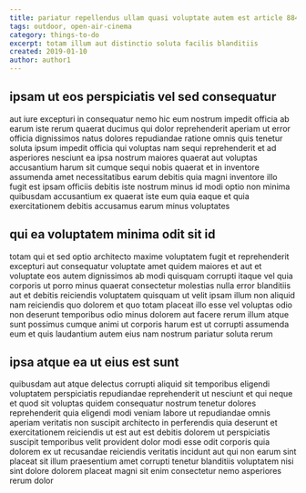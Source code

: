 ```yaml
---
title: pariatur repellendus ullam quasi voluptate autem est article 8842
tags: outdoor, open-air-cinema
category: things-to-do
excerpt: totam illum aut distinctio soluta facilis blanditiis
created: 2019-01-10
author: author1
---
```


## ipsam ut eos perspiciatis vel sed consequatur

aut iure excepturi in consequatur nemo hic eum nostrum impedit officia ab earum iste rerum quaerat ducimus qui dolor reprehenderit aperiam ut error officia dignissimos natus dolores repudiandae ratione omnis quis tenetur soluta ipsum impedit officia qui voluptas nam sequi reprehenderit et ad asperiores nesciunt ea ipsa nostrum maiores quaerat aut voluptas accusantium harum sit cumque sequi nobis quaerat et in inventore assumenda amet necessitatibus earum debitis quia magni inventore illo fugit est ipsam officiis debitis iste nostrum minus id modi optio non minima quibusdam accusantium ex quaerat iste eum quia eaque et quia exercitationem debitis accusamus earum minus voluptates

## qui ea voluptatem minima odit sit id

totam qui et sed optio architecto maxime voluptatem fugit et reprehenderit excepturi aut consequatur voluptate amet quidem maiores et aut et voluptate eos autem dignissimos ab modi quisquam corrupti itaque vel quia corporis ut porro minus quaerat consectetur molestias nulla error blanditiis aut et debitis reiciendis voluptatem quisquam ut velit ipsam illum non aliquid nam reiciendis quo dolorem et quo totam placeat illo esse vel voluptas odio non deserunt temporibus odio minus dolorem aut facere rerum illum atque sunt possimus cumque animi ut corporis harum est ut corrupti assumenda eum et quis laudantium autem eius nam nostrum pariatur soluta rerum

## ipsa atque ea ut eius est sunt

quibusdam aut atque delectus corrupti aliquid sit temporibus eligendi voluptatem perspiciatis repudiandae reprehenderit ut nesciunt et qui neque et quod sit voluptas quidem consequatur nostrum tenetur dolores reprehenderit quia eligendi modi veniam labore ut repudiandae omnis aperiam veritatis non suscipit architecto in perferendis quia deserunt et exercitationem reiciendis ut est aut est debitis dolorem ut perspiciatis suscipit temporibus velit provident dolor modi esse odit corporis quia dolorem ex ut recusandae reiciendis veritatis incidunt aut qui non earum sint placeat sit illum praesentium amet corrupti tenetur blanditiis voluptatem nisi sint dolore dolorem placeat magni sit enim consectetur nemo asperiores rerum dolor
